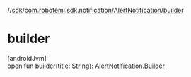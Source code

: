 //[sdk](../../../index.md)/[com.robotemi.sdk.notification](../index.md)/[AlertNotification](index.md)/[builder](builder.md)

# builder

[androidJvm]\
open fun [builder](builder.md)(title: [String](https://docs.oracle.com/javase/8/docs/api/java/lang/String.html)): [AlertNotification.Builder](-builder/index.md)
